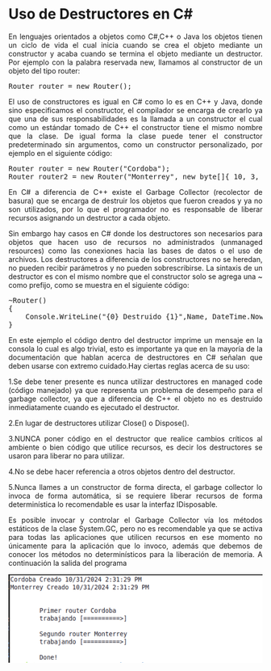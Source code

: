 # Uso de Destructores en C#

<p align="justify">
En lenguajes orientados a objetos como C#,C++ o Java los objetos tienen un ciclo de vida el cual inicia cuando se crea el objeto mediante un constructor y acaba cuando se termina el objeto mediante un destructor.
Por ejemplo con la palabra reservada new, llamamos al constructor de un
objeto del tipo router:
</p>
<pre>
Router router = new Router();
</pre>
<p align="justify">
El uso de constructores es igual en C# como lo es en C++ y Java, donde sino especificamos el constructor, el compilador se encarga de crearlo ya que una de sus responsabilidades es la llamada a un constructor el cual como un estándar tomado de C++ el constructor tiene el mismo nombre que la clase.
De igual forma la clase puede tener el constructor predeterminado sin argumentos, como un constructor personalizado, por ejemplo en el siguiente código:
</p>
<pre>
Router router = new Router("Cordoba");
Router router2 = new Router("Monterrey", new byte[]{ 10, 3, 0, 0 });
</pre>
<p align="justify">
En C# a diferencia de C++ existe el Garbage Collector (recolector de basura) que se encarga de destruir los objetos que fueron creados y ya no son utilizados, por lo que el programador no es responsable de liberar recursos asignando un destructor a cada objeto.
</p>
<p align="justify">
Sin embargo hay casos en C# donde los destructores son necesarios para objetos que hacen uso de recursos no administrados (unmanaged resources) como las conexiones hacia las bases de datos o el uso de archivos.
Los destructores a diferencia de los constructores no se heredan, no pueden recibir parámetros y no pueden sobrescribirse.
La sintaxis de un destructor es con el mismo nombre que el constructor solo se agrega una ~ como prefijo, como se muestra en el siguiente código:
</p>
<pre>
~Router()
{
    Console.WriteLine("{0} Destruido {1}",Name, DateTime.Now);
}
</pre>
<p align="justify">
En este ejemplo el código dentro del destructor imprime un mensaje en la consola lo cual es algo trivial, esto es importante ya que en la mayoría de la documentación que hablan acerca de destructores en C# señalan que deben usarse con extremo cuidado.Hay ciertas reglas acerca de su uso:
</p>
<p align="justify">
1.Se debe tener presente es nunca utilizar destructores en managed code (código manejado) ya que representa un problema de desempeño para el garbage collector, ya que a diferencia de C++ el objeto no es destruido inmediatamente cuando es ejecutado el destructor.
</p>
<p align="justify">
2.En lugar de destructores utilizar Close() o Dispose().
</p>
<p align="justify">
3.NUNCA poner código en el destructor que realice cambios críticos al ambiente o bien código que utilice recursos, es decir los destructores se usaron para liberar no para utilizar.
</p>
<p align="justify">
4.No se debe hacer referencia a otros objetos dentro del destructor.
</p>
<p align="justify">
5.Nunca llames a un constructor de forma directa, el garbage collector
lo invoca de forma automática, si se requiere liberar recursos de forma
determinística lo recomendable es usar la interfaz IDisposable.
</p>
<p align="justify">
Es posible invocar y controlar el Garbage Collector vía los métodos estáticos de la clase System.GC, pero no es recomendable ya que se activa para todas las aplicaciones que utilicen recursos en ese momento no únicamente para la aplicación que lo invoco, además que debemos de conocer los métodos no determinísticos para la liberación de memoria.
A continuación la salida del programa
</p>
<img src="images/fig1.png">
